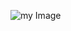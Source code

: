 ![my Image](https://www.google.com/imgres?imgurl=https%3A%2F%2Fwww.eye-image.nl%2Fassets%2Ffiles%2Feye-image-homepage.1920x0x0x100.jpg&imgrefurl=https%3A%2F%2Fwww.eye-image.nl%2F&tbnid=DnakDDBn7Jd3iM&vet=10CAMQxiAoAGoXChMI0MH6q7Kq7QIVAAAAAB0AAAAAEAY..i&docid=G7sf4aX2W7z7EM&w=1920&h=1280&itg=1&q=image&ved=0CAMQxiAoAGoXChMI0MH6q7Kq7QIVAAAAAB0AAAAAEAY)
